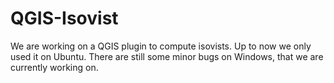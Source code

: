 # QGIS-Isovist
We are working on a QGIS plugin to compute isovists.
Up to now we only used it on Ubuntu.
There are still some minor bugs on Windows, that we are currently working on.
